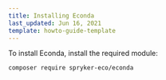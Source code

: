 ```yaml
---
title: Installing Econda
last_updated: Jun 16, 2021
template: howto-guide-template
---
```


To install Econda, install the required module:

```bash
composer require spryker-eco/econda
```
